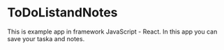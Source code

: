 # ToDoListandNotes
This is example app in framework JavaScript - React. In this app you can save your taska and notes.
